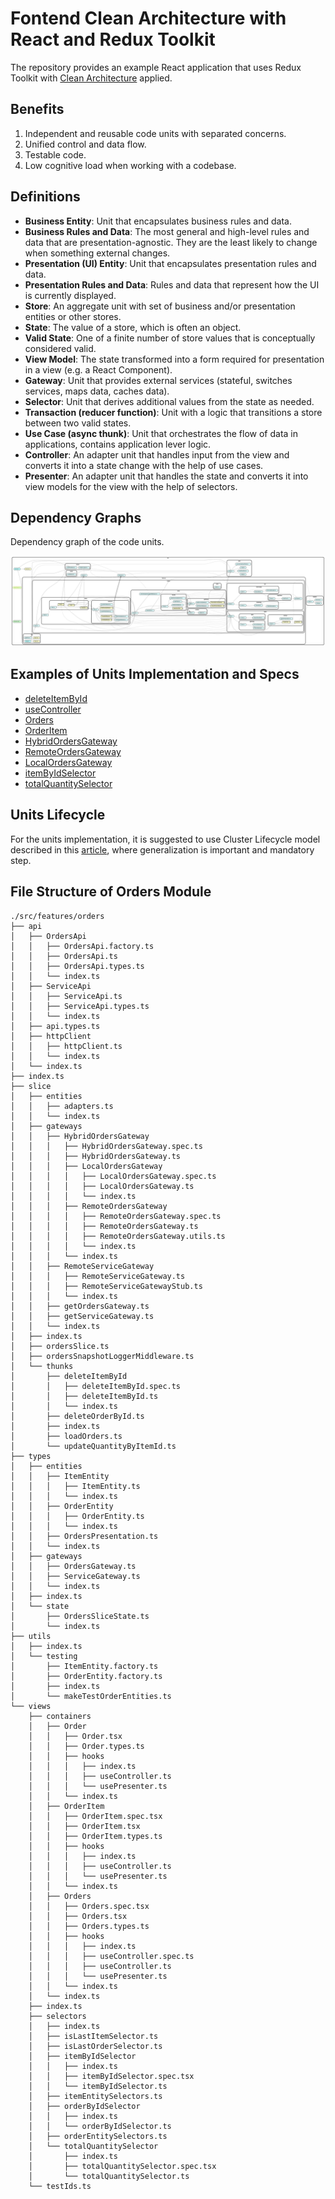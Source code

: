 # Fontend Clean Architecture with React and Redux Toolkit

The repository provides an example React application that uses Redux Toolkit with [Clean Architecture](https://blog.cleancoder.com/uncle-bob/2012/08/13/the-clean-architecture.html) applied.

## Benefits

1. Independent and reusable code units with separated concerns.
2. Unified control and data flow.
3. Testable code.
4. Low cognitive load when working with a codebase.

## Definitions

- **Business Entity**: Unit that encapsulates business rules and data.
- **Business Rules and Data**: The most general and high-level rules and data that are presentation-agnostic. They are the least likely to change when something external changes.
- **Presentation (UI) Entity**: Unit that encapsulates presentation rules and data.
- **Presentation Rules and Data**: Rules and data that represent how the UI is currently displayed.
- **Store**: An aggregate unit with set of business and/or presentation entities or other stores.
- **State**: The value of a store, which is often an object.
- **Valid State**: One of a finite number of store values that is conceptually considered valid.
- **View Model**: The state transformed into a form required for presentation in a view (e.g. a React Component).
- **Gateway**: Unit that provides external services (stateful, switches services, maps data, caches data).
- **Selector**: Unit that derives additional values from the state as needed.
- **Transaction (reducer function)**: Unit with a logic that transitions a store between two valid states.
- **Use Case (async thunk)**: Unit that orchestrates the flow of data in applications, contains application lever logic.
- **Controller**: An adapter unit that handles input from the view and converts it into a state change with the help of use cases.
- **Presenter**: An adapter unit that handles the state and converts it into view models for the view with the help of selectors.

## Dependency Graphs

Dependency graph of the code units.

![dependency overview](dependency-graph.svg)

## Examples of Units Implementation and Specs

- [deleteItemById](src/features/orders/thunks/deleteItemById/deleteItemById.spec.ts)
- [useController](src/features/orders/views/containers/Orders/hooks/useController.spec.ts)
- [Orders](src/features/orders/views/containers/Orders/Orders.spec.tsx)
- [OrderItem](src/features/orders/views/containers/OrderItem/OrderItem.spec.tsx)
- [HybridOrdersGateway](src/features/orders/gateways/HybridOrdersGateway/HybridOrdersGateway.spec.ts)
- [RemoteOrdersGateway](src/features/orders/gateways/HybridOrdersGateway/RemoteOrdersGateway/RemoteOrdersGateway.spec.ts)
- [LocalOrdersGateway](src/features/orders/gateways/HybridOrdersGateway/LocalOrdersGateway/LocalOrdersGateway.spec.ts)
- [itemByIdSelector](src/features/orders/selectors/itemByIdSelector/itemByIdSelector.spec.tsx)
- [totalQuantitySelector](src/features/orders/selectors/totalQuantitySelector/totalQuantitySelector.spec.tsx)

## Units Lifecycle

For the units implementation, it is suggested to use Cluster Lifecycle model described in this [article](docs/the-new-culture-of-software-development-reflection.pdf), where generalization is important and mandatory step.

## File Structure of Orders Module

```console
./src/features/orders
├── api
│   ├── OrdersApi
│   │   ├── OrdersApi.factory.ts
│   │   ├── OrdersApi.ts
│   │   ├── OrdersApi.types.ts
│   │   └── index.ts
│   ├── ServiceApi
│   │   ├── ServiceApi.ts
│   │   ├── ServiceApi.types.ts
│   │   └── index.ts
│   ├── api.types.ts
│   ├── httpClient
│   │   ├── httpClient.ts
│   │   └── index.ts
│   └── index.ts
├── index.ts
├── slice
│   ├── entities
│   │   ├── adapters.ts
│   │   └── index.ts
│   ├── gateways
│   │   ├── HybridOrdersGateway
│   │   │   ├── HybridOrdersGateway.spec.ts
│   │   │   ├── HybridOrdersGateway.ts
│   │   │   ├── LocalOrdersGateway
│   │   │   │   ├── LocalOrdersGateway.spec.ts
│   │   │   │   ├── LocalOrdersGateway.ts
│   │   │   │   └── index.ts
│   │   │   ├── RemoteOrdersGateway
│   │   │   │   ├── RemoteOrdersGateway.spec.ts
│   │   │   │   ├── RemoteOrdersGateway.ts
│   │   │   │   ├── RemoteOrdersGateway.utils.ts
│   │   │   │   └── index.ts
│   │   │   └── index.ts
│   │   ├── RemoteServiceGateway
│   │   │   ├── RemoteServiceGateway.ts
│   │   │   ├── RemoteServiceGatewayStub.ts
│   │   │   └── index.ts
│   │   ├── getOrdersGateway.ts
│   │   ├── getServiceGateway.ts
│   │   └── index.ts
│   ├── index.ts
│   ├── ordersSlice.ts
│   ├── ordersSnapshotLoggerMiddleware.ts
│   └── thunks
│       ├── deleteItemById
│       │   ├── deleteItemById.spec.ts
│       │   ├── deleteItemById.ts
│       │   └── index.ts
│       ├── deleteOrderById.ts
│       ├── index.ts
│       ├── loadOrders.ts
│       └── updateQuantityByItemId.ts
├── types
│   ├── entities
│   │   ├── ItemEntity
│   │   │   ├── ItemEntity.ts
│   │   │   └── index.ts
│   │   ├── OrderEntity
│   │   │   ├── OrderEntity.ts
│   │   │   └── index.ts
│   │   ├── OrdersPresentation.ts
│   │   └── index.ts
│   ├── gateways
│   │   ├── OrdersGateway.ts
│   │   ├── ServiceGateway.ts
│   │   └── index.ts
│   ├── index.ts
│   └── state
│       ├── OrdersSliceState.ts
│       └── index.ts
├── utils
│   ├── index.ts
│   └── testing
│       ├── ItemEntity.factory.ts
│       ├── OrderEntity.factory.ts
│       ├── index.ts
│       └── makeTestOrderEntities.ts
└── views
    ├── containers
    │   ├── Order
    │   │   ├── Order.tsx
    │   │   ├── Order.types.ts
    │   │   ├── hooks
    │   │   │   ├── index.ts
    │   │   │   ├── useController.ts
    │   │   │   └── usePresenter.ts
    │   │   └── index.ts
    │   ├── OrderItem
    │   │   ├── OrderItem.spec.tsx
    │   │   ├── OrderItem.tsx
    │   │   ├── OrderItem.types.ts
    │   │   ├── hooks
    │   │   │   ├── index.ts
    │   │   │   ├── useController.ts
    │   │   │   └── usePresenter.ts
    │   │   └── index.ts
    │   ├── Orders
    │   │   ├── Orders.spec.tsx
    │   │   ├── Orders.tsx
    │   │   ├── Orders.types.ts
    │   │   ├── hooks
    │   │   │   ├── index.ts
    │   │   │   ├── useController.spec.ts
    │   │   │   ├── useController.ts
    │   │   │   └── usePresenter.ts
    │   │   └── index.ts
    │   └── index.ts
    ├── index.ts
    ├── selectors
    │   ├── index.ts
    │   ├── isLastItemSelector.ts
    │   ├── isLastOrderSelector.ts
    │   ├── itemByIdSelector
    │   │   ├── index.ts
    │   │   ├── itemByIdSelector.spec.tsx
    │   │   └── itemByIdSelector.ts
    │   ├── itemEntitySelectors.ts
    │   ├── orderByIdSelector
    │   │   ├── index.ts
    │   │   └── orderByIdSelector.ts
    │   ├── orderEntitySelectors.ts
    │   └── totalQuantitySelector
    │       ├── index.ts
    │       ├── totalQuantitySelector.spec.tsx
    │       └── totalQuantitySelector.ts
    └── testIds.ts
```
